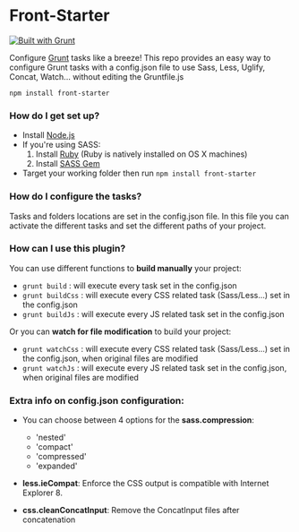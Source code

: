 # Front-Starter #
[![Built with Grunt](https://cdn.gruntjs.com/builtwith.png)](http://gruntjs.com/)

Configure [Grunt](http://gruntjs.com/) tasks like a breeze!
This repo provides an easy way to configure Grunt tasks  with a config.json file to use Sass, Less, Uglify, Concat, Watch... without editing the Gruntfile.js

`npm install front-starter` 

### How do I get set up? ###

* Install [Node.js](https://nodejs.org/)
* If you're using SASS:
    1. Install [Ruby](https://www.ruby-lang.org/fr/) (Ruby is natively installed on OS X machines)
    2. Install [SASS Gem](http://sass-lang.com/install)
* Target your working folder then run `npm install front-starter`    



### How do I configure the tasks? ###

Tasks and folders locations are set in the config.json file.
In this file you can activate the different tasks and set the different paths of your project.



### How can I use this plugin? ###

You can use different functions to **build manually** your project:

* ` grunt build ` : will execute every task set in the config.json
* ` grunt buildCss ` : will execute every CSS related task (Sass/Less...) set in the config.json
* ` grunt buildJs ` : will execute every JS related task set in the config.json

Or you can **watch for file modification** to build your project:

* ` grunt watchCss ` : will execute every CSS related task (Sass/Less...) set in the config.json, when original files are modified
* ` grunt watchJs ` : will execute every JS related task set in the config.json, when original files are modified



### Extra info on config.json configuration: ###

* You can choose between 4 options for the **sass.compression**:
    * 'nested'
    * 'compact'
    * 'compressed'
    * 'expanded'

* **less.ieCompat**: Enforce the CSS output is compatible with Internet Explorer 8.

* **css.cleanConcatInput**: Remove the ConcatInput files after concatenation